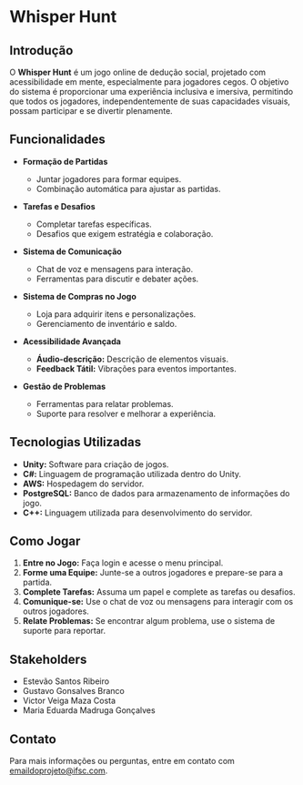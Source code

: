 # Whisper Hunt

## Introdução

O **Whisper Hunt** é um jogo online de dedução social, projetado com acessibilidade em mente, especialmente para jogadores cegos. O objetivo do sistema é proporcionar uma experiência inclusiva e imersiva, permitindo que todos os jogadores, independentemente de suas capacidades visuais, possam participar e se divertir plenamente.

## Funcionalidades

- **Formação de Partidas**
  - Juntar jogadores para formar equipes.
  - Combinação automática para ajustar as partidas.

- **Tarefas e Desafios**
  - Completar tarefas específicas.
  - Desafios que exigem estratégia e colaboração.

- **Sistema de Comunicação**
  - Chat de voz e mensagens para interação.
  - Ferramentas para discutir e debater ações.

- **Sistema de Compras no Jogo**
  - Loja para adquirir itens e personalizações.
  - Gerenciamento de inventário e saldo.

- **Acessibilidade Avançada**
  - **Áudio-descrição:** Descrição de elementos visuais.
  - **Feedback Tátil:** Vibrações para eventos importantes.

- **Gestão de Problemas**
  - Ferramentas para relatar problemas.
  - Suporte para resolver e melhorar a experiência.

## Tecnologias Utilizadas

- **Unity:** Software para criação de jogos.
- **C#:** Linguagem de programação utilizada dentro do Unity.
- **AWS:** Hospedagem do servidor.
- **PostgreSQL:** Banco de dados para armazenamento de informações do jogo.
- **C++:** Linguagem utilizada para desenvolvimento do servidor.

## Como Jogar

1. **Entre no Jogo:** Faça login e acesse o menu principal.
2. **Forme uma Equipe:** Junte-se a outros jogadores e prepare-se para a partida.
3. **Complete Tarefas:** Assuma um papel e complete as tarefas ou desafios.
4. **Comunique-se:** Use o chat de voz ou mensagens para interagir com os outros jogadores.
5. **Relate Problemas:** Se encontrar algum problema, use o sistema de suporte para reportar.

## Stakeholders

- Estevão Santos Ribeiro
- Gustavo Gonsalves Branco
- Victor Veiga Maza Costa
- Maria Eduarda Madruga Gonçalves

## Contato

Para mais informações ou perguntas, entre em contato com [emaildoprojeto@ifsc.com](mailto:emaildoprojeto@ifsc.com).
